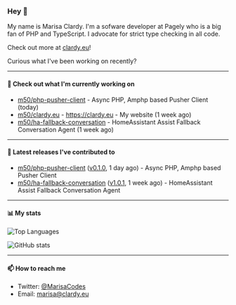 ### Hey 👋

My name is Marisa Clardy. I'm a sofware developer at Pagely who is a big fan of PHP and TypeScript. I advocate for strict type checking in all code.

Check out more at [clardy.eu](https://clardy.eu)!

Curious what I've been working on recently?

---

#### 👷  Check out what I'm currently working on

- [m50/php-pusher-client](https://github.com/m50/php-pusher-client) - Async PHP, Amphp based Pusher Client (today)
- [m50/clardy.eu](https://github.com/m50/clardy.eu) - https://clardy.eu - My website (1 week ago)
- [m50/ha-fallback-conversation](https://github.com/m50/ha-fallback-conversation) - HomeAssistant Assist Fallback Conversation Agent (1 week ago)

---

#### 🔭  Latest releases I've contributed to

- [m50/php-pusher-client](https://github.com/m50/php-pusher-client) ([v0.1.0](https://github.com/m50/php-pusher-client/releases/tag/v0.1.0), 1 day ago) - Async PHP, Amphp based Pusher Client
- [m50/ha-fallback-conversation](https://github.com/m50/ha-fallback-conversation) ([v1.0.1](https://github.com/m50/ha-fallback-conversation/releases/tag/v1.0.1), 1 week ago) - HomeAssistant Assist Fallback Conversation Agent

---

#### 📊  My stats

![Top Languages](https://github-readme-stats.vercel.app/api/top-langs/?username=m50&hide=javascript,css,html&layout=compact&langs_count=8)

![GitHub stats](https://github-readme-stats.vercel.app/api?username=m50&count_private=1&show_icons=true)

---

#### 📫  How to reach me

- Twitter: [@MarisaCodes](https://twitter.com/MarisaCodes)
- Email: [marisa@clardy.eu](mailto://marisa@clardy.eu)
